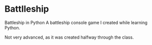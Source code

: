 Battlleship
===========

Battleship in Python
A battleship console game I created while learning Python.

Not very advanced, as it was created halfway through the class.
